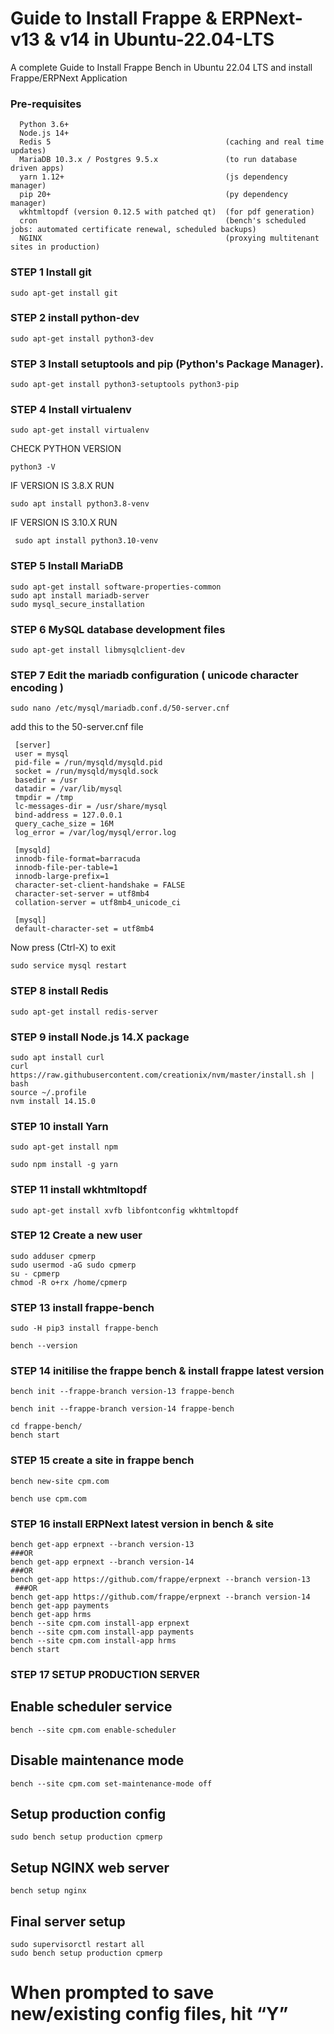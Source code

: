 # Guide to Install Frappe & ERPNext- v13 & v14 in Ubuntu-22.04-LTS
A complete Guide to Install Frappe Bench in Ubuntu 22.04 LTS and install Frappe/ERPNext Application

### Pre-requisites 

      Python 3.6+
      Node.js 14+
      Redis 5                                       (caching and real time updates)
      MariaDB 10.3.x / Postgres 9.5.x               (to run database driven apps)
      yarn 1.12+                                    (js dependency manager)
      pip 20+                                       (py dependency manager)
      wkhtmltopdf (version 0.12.5 with patched qt)  (for pdf generation)
      cron                                          (bench's scheduled jobs: automated certificate renewal, scheduled backups)
      NGINX                                         (proxying multitenant sites in production)



### STEP 1 Install git
    sudo apt-get install git

### STEP 2 install python-dev

    sudo apt-get install python3-dev

### STEP 3 Install setuptools and pip (Python's Package Manager).

    sudo apt-get install python3-setuptools python3-pip

### STEP 4 Install virtualenv
    
    sudo apt-get install virtualenv
    
  CHECK PYTHON VERSION 
  
    python3 -V
  
  IF VERSION IS 3.8.X RUN
  
    sudo apt install python3.8-venv

  IF VERSION IS 3.10.X RUN
  
     sudo apt install python3.10-venv

### STEP 5 Install MariaDB

    sudo apt-get install software-properties-common
    sudo apt install mariadb-server
    sudo mysql_secure_installation
    
    
### STEP 6  MySQL database development files

    sudo apt-get install libmysqlclient-dev

### STEP 7 Edit the mariadb configuration ( unicode character encoding )

    sudo nano /etc/mysql/mariadb.conf.d/50-server.cnf

add this to the 50-server.cnf file

    
     [server]
     user = mysql
     pid-file = /run/mysqld/mysqld.pid
     socket = /run/mysqld/mysqld.sock
     basedir = /usr
     datadir = /var/lib/mysql
     tmpdir = /tmp
     lc-messages-dir = /usr/share/mysql
     bind-address = 127.0.0.1
     query_cache_size = 16M
     log_error = /var/log/mysql/error.log
    
     [mysqld]
     innodb-file-format=barracuda
     innodb-file-per-table=1
     innodb-large-prefix=1
     character-set-client-handshake = FALSE
     character-set-server = utf8mb4
     collation-server = utf8mb4_unicode_ci      
     
     [mysql]
     default-character-set = utf8mb4

Now press (Ctrl-X) to exit

    sudo service mysql restart

### STEP 8 install Redis
    
    sudo apt-get install redis-server

### STEP 9 install Node.js 14.X package

    sudo apt install curl 
    curl https://raw.githubusercontent.com/creationix/nvm/master/install.sh | bash
    source ~/.profile
    nvm install 14.15.0  

### STEP 10  install Yarn

    sudo apt-get install npm

    sudo npm install -g yarn

### STEP 11 install wkhtmltopdf

    sudo apt-get install xvfb libfontconfig wkhtmltopdf

### STEP  12 Create a new user
    sudo adduser cpmerp
    sudo usermod -aG sudo cpmerp
    su - cpmerp
    chmod -R o+rx /home/cpmerp

### STEP 13 install frappe-bench

    sudo -H pip3 install frappe-bench
    
    bench --version
    
### STEP 14 initilise the frappe bench & install frappe latest version 

    bench init --frappe-branch version-13 frappe-bench 

    bench init --frappe-branch version-14 frappe-bench 
    
    cd frappe-bench/
    bench start
    
### STEP 15 create a site in frappe bench 
    
    bench new-site cpm.com
    
    bench use cpm.com

### STEP 16 install ERPNext latest version in bench & site

    bench get-app erpnext --branch version-13
    ###OR
    bench get-app erpnext --branch version-14
    ###OR
    bench get-app https://github.com/frappe/erpnext --branch version-13
     ###OR
    bench get-app https://github.com/frappe/erpnext --branch version-14
    bench get-app payments
    bench get-app hrms
    bench --site cpm.com install-app erpnext
    bench --site cpm.com install-app payments
    bench --site cpm.com install-app hrms
    bench start
### STEP 17 SETUP PRODUCTION SERVER 
## Enable scheduler service 

    bench --site cpm.com enable-scheduler 
    

## Disable maintenance mode 

    bench --site cpm.com set-maintenance-mode off 
    

## Setup production config 

    sudo bench setup production cpmerp 
    

## Setup NGINX web server 

    bench setup nginx 
    

## Final server setup 

    sudo supervisorctl restart all 
    sudo bench setup production cpmerp 
    

# When prompted to save new/existing config files, hit “Y” 

    
